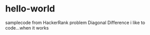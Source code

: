 # hello-world
samplecode from HackerRank problem Diagonal Difference 
i like to code...when it works
